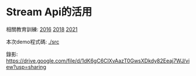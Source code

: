 # Stream Api的活用

相關教育訓練:
[2016](https://github.com/softleader/softleader-training-course/blob/master/2016/Q1/stream-and-lambda/Stream%26Lambda.md)
[2018](https://github.com/softleader/softleader-training-course/tree/master/2018/Q1/stream-adv)
[2021](https://github.com/softleader/softleader-training-course/tree/master/2021/Q4/stream/src/main/java/tw/com/softleader/stream_2021)

本次demo程式碼: [./src](src)

錄影: https://drive.google.com/file/d/1dK6gC6CIXvAazT0GwsXDkdy82Eeaj7WJ/view?usp=sharing
